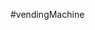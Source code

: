 #vendingMachine
<link rel="stylesheet" type="text/css" href="VendingCSS.css" />
<link rel="stylesheet" type="text/css" href="VendingCSS.css" />
    <script src="VendingJavaScript.js"></script>

